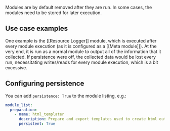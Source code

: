 Modules are by default removed after they are run. In some cases, the modules need to be stored for later execution.

## Use case examples
One example is the [[Resource Logger]] module, which is executed after every module execution (as it is configured as a [[Meta module]]). At the very end, it is run as a normal module to output all of the information that it collected. If persistence were off, the collected data would be lost every run, necessitating writes/reads for every module execution, which is a bit excessive.

## Configuring persistence
You can add `persistence: True` to the module listing, e.g.:

``` yaml
module_list:
  preparation:
    - name: html_templater
      description: Prepare and export templates used to create html output.
      persistent: True
```

